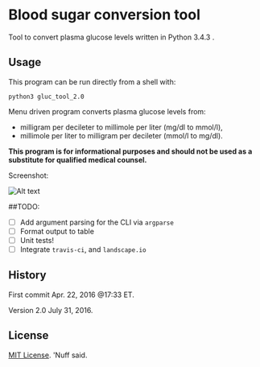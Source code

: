 # Blood sugar conversion tool 

Tool to convert plasma glucose levels written in Python 3.4.3 .  

## Usage

This program can be run directly from a shell with: 

`python3 gluc_tool_2.0` 

Menu driven program converts plasma glucose levels from:
 
* milligram per decileter to millimole per liter (mg/dl to mmol/l),	
* millimole per liter to milligram per decileter (mmol/l to mg/dl). 

__This program is for informational purposes and should not be used as a substitute for qualified medical counsel.__

Screenshot: 

![Alt text](https://github.com/marshki/blood_glucose_conversion/blob/master/gluc_convert.png?raw+true "gluc_tool")

##TODO: 

- [ ] Add argument parsing for the CLI via `argparse`
- [ ] Format output to table  
- [ ] Unit tests! 
- [ ] Integrate `travis-ci`, and `landscape.io`
 
## History 

First commit Apr. 22, 2016 @17:33 ET.

Version 2.0 July 31, 2016. 

## License 

[MIT License](https://opensource.org/licenses/MIT). 'Nuff said. 
